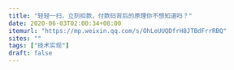 ```yaml
---
title: "轻轻一扫，立刻扣款，付款码背后的原理你不想知道吗？"
date: 2020-06-03T02:00:34+08:00
itemurl: "https://mp.weixin.qq.com/s/OhLeUUQDfrH8JTBdFrrRBQ"
sites: ""
tags: ["技术实现"]
draft: false
---
```


